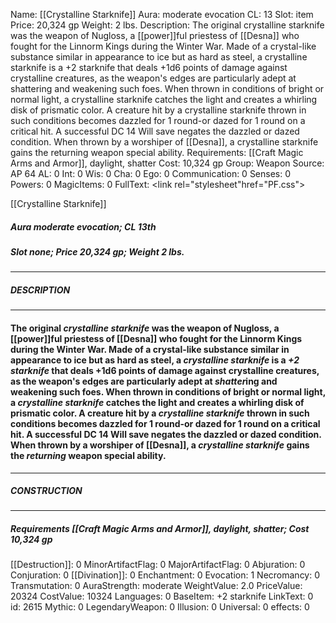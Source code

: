 Name: [[Crystalline Starknife]]
Aura: moderate evocation
CL: 13
Slot: item
Price: 20,324 gp
Weight: 2 lbs.
Description: The original crystalline starknife was the weapon of Nugloss, a [[power]]ful priestess of [[Desna]] who fought for the Linnorm Kings during the Winter War. Made of a crystal-like substance similar in appearance to ice but as hard as steel, a crystalline starknife is a +2 starknife that deals +1d6 points of damage against crystalline creatures, as the weapon's edges are particularly adept at shattering and weakening such foes. When thrown in conditions of bright or normal light, a crystalline starknife catches the light and creates a whirling disk of prismatic color. A creature hit by a crystalline starknife thrown in such conditions becomes dazzled for 1 round-or dazed for 1 round on a critical hit. A successful DC 14 Will save negates the dazzled or dazed condition. When thrown by a worshiper of [[Desna]], a crystalline starknife gains the returning weapon special ability.
Requirements: [[Craft Magic Arms and Armor]], daylight, shatter
Cost: 10,324 gp
Group: Weapon
Source: AP 64
AL: 0
Int: 0
Wis: 0
Cha: 0
Ego: 0
Communication: 0
Senses: 0
Powers: 0
MagicItems: 0
FullText: <link rel="stylesheet"href="PF.css"><div class="heading"><p class="alignleft">[[Crystalline Starknife]]</p><div style="clear: both;"></div></div><div><h5><b>Aura </b>moderate evocation; <b>CL </b>13th</h5><h5><b>Slot </b>none; <b>Price </b>20,324 gp; <b>Weight </b>2 lbs.</h5></div><hr/><div><h5><b>DESCRIPTION</b></h5></div><hr/><div><h4><p>The original <i>crystalline starknife</i> was the weapon of Nugloss, a [[power]]ful priestess of [[Desna]] who fought for the Linnorm Kings during the Winter War. Made of a crystal-like substance similar in appearance to ice but as hard as steel, a <i>crystalline starknife</i> is a <i>+2 starknife</i> that deals +1d6 points of damage against crystalline creatures, as the weapon's edges are particularly adept at <i>shatter</i>ing and weakening such foes. When thrown in conditions of bright or normal light, a <i>crystalline starknife</i> catches the light and creates a whirling disk of prismatic color. A creature hit by a <i>crystalline starknife</i> thrown in such conditions becomes dazzled for 1 round-or dazed for 1 round on a critical hit. A successful DC 14 Will save negates the dazzled or dazed condition. When thrown by a worshiper of [[Desna]], a <i>crystalline starknife</i> gains the <i>returning</i> weapon special ability.</p></h4></div><hr/><div><h5><b>CONSTRUCTION</b></h5></div><hr/><div><h5><b>Requirements </b>[[Craft Magic Arms and Armor]], <i>daylight</i>, <i>shatter</i>; <b>Cost </b>10,324 gp</h5></div>
[[Destruction]]: 0
MinorArtifactFlag: 0
MajorArtifactFlag: 0
Abjuration: 0
Conjuration: 0
[[Divination]]: 0
Enchantment: 0
Evocation: 1
Necromancy: 0
Transmutation: 0
AuraStrength: moderate
WeightValue: 2.0
PriceValue: 20324
CostValue: 10324
Languages: 0
BaseItem: +2 starknife
LinkText: 0
id: 2615
Mythic: 0
LegendaryWeapon: 0
Illusion: 0
Universal: 0
effects: 0
